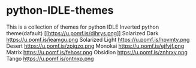 # python-IDLE-themes
This is a collection of themes for python IDLE
Inverted python theme(dafault) [[https://u.pomf.is/dihrys.png]]
Solarized Dark https://u.pomf.is/ieamgu.png
Solarized Light https://u.pomf.is/hpvmty.png
Desert https://u.pomf.is/zpigzo.png
Monokai https://u.pomf.is/ejfvjf.png
Matrix https://u.pomf.is/fehosr.png
Obsidion https://u.pomf.is/znhrxy.png
Tango https://u.pomf.is/ontnxp.png
